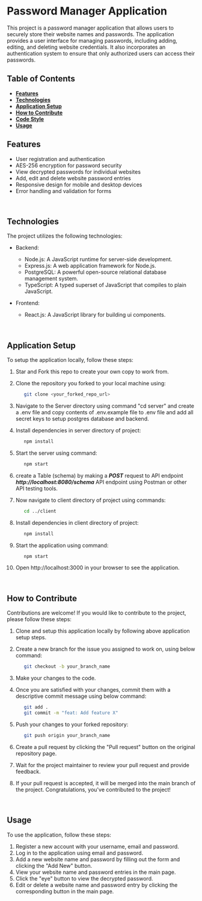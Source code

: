 # Password Manager Application

This project is a password manager application that allows users to securely store their website names and passwords. The application provides a user interface for managing passwords, including adding, editing, and deleting website credentials. It also incorporates an authentication system to ensure that only authorized users can access their passwords.
<br>

## Table of Contents

- [**Features**](#features)
- [**Technologies**](#technologies)
- [**Application Setup**](#application-setup)
- [**How to Contribute**](#how-to-contribute)
- [**Code Style**](#code-style)
- [**Usage**](#usage)
  <br>

## Features

- User registration and authentication
- AES-256 encryption for password security
- View decrypted passwords for individual websites
- Add, edit and delete website password entries
- Responsive design for mobile and desktop devices
- Error handling and validation for forms

<br>

## Technologies

The project utilizes the following technologies:

- Backend:

  - Node.js: A JavaScript runtime for server-side development.
  - Express.js: A web application framework for Node.js.
  - PostgreSQL: A powerful open-source relational database management system.
  - TypeScript: A typed superset of JavaScript that compiles to plain JavaScript.
    <br>

- Frontend:
  - React.js: A JavaScript library for building ui components.

<br>

## Application Setup

To setup the application locally, follow these steps:

1. Star and Fork this repo to create your own copy to work from.
2. Clone the repository you forked to your local machine using:

   ```bash
      git clone <your_forked_repo_url>
   ```

3. Navigate to the Server directory using command "cd server" and create a .env file and copy contents of .env.example file to .env file and add all secret keys to setup postgres database and backend.
4. Install dependencies in server directory of project:

   ```bash
      npm install
   ```

5. Start the server using command:

   ```bash
      npm start
   ```

6. create a Table (schema) by making a **_POST_** request to API endpoint **_http://localhost:8080/schema_** API endpoint using Postman or other API testing tools.

7. Now navigate to client directory of project using commands:

   ```bash
      cd ../client
   ```

8. Install dependencies in client directory of project:

   ```bash
      npm install
   ```

9. Start the application using command:

   ```bash
      npm start
   ```

10. Open http://localhost:3000 in your browser to see the application.

<br>

## How to Contribute

Contributions are welcome! If you would like to contribute to the project, please follow these steps:

1. Clone and setup this application locally by following above application setup steps.

2. Create a new branch for the issue you assigned to work on, using below command:

   ```bash
      git checkout -b your_branch_name
   ```

3. Make your changes to the code.
4. Once you are satisfied with your changes, commit them with a descriptive commit message using below command:

   ```bash
      git add .
      git commit -m "feat: Add feature X"
   ```

5. Push your changes to your forked repository:

   ```bash
      git push origin your_branch_name
   ```

6. Create a pull request by clicking the "Pull request" button on the original repository page.
7. Wait for the project maintainer to review your pull request and provide feedback.
8. If your pull request is accepted, it will be merged into the main branch of the project. Congratulations, you've contributed to the project!

<br>

## Usage

To use the application, follow these steps:

1. Register a new account with your username, email and password.
2. Log in to the application using email and password.
3. Add a new website name and password by filling out the form and clicking the "Add New" button.
4. View your website name and password entries in the main page.
5. Click the "eye" button to view the decrypted password.
6. Edit or delete a website name and password entry by clicking the corresponding button in the main page.

<br>

